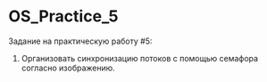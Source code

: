 # OS_Practice_5
Задание на практическую работу #5:
1) Организовать синхронизацию потоков с помощью семафора согласно изображению.
